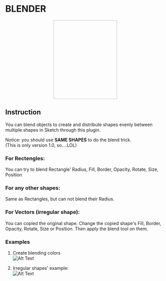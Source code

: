 # BLENDER

<p align="center">
  <img scr = "https://github.com/bunnieabc/Blender/blob/master/doc/logo.png?raw=true" width="200" height="248"/>
</p>

## Instruction  
You can blend objects to create and distribute shapes evenly between multiple shapes in Sketch through this plugin.

Notice: you should use **SAME SHAPES** to do the blend trick.  
(This is only version 1.0, so....LOL)

### For Rectengles:  
You can try to blend Rectangle' Radius, Fill, Border, Opacity, Rotate, Size, Position

### For any other shapes:  
Same as Rectangles, but can not blend their Radius.

### For Vectors (irregular shape):  
You can copied the original shape. Change the copied shape's Fill, Border, Opacity, Rotate, Size or Position. Then apply the blend tool on them.



  
### Examples

1. Create blending colors  
![Alt Text](https://github.com/bunnieabc/Blender/blob/master/doc/blender-ex1.gif)
  
2. Irregular shapes' example:  
![Alt Text](https://github.com/bunnieabc/Blender/blob/master/doc/blender-ex3.gif)
